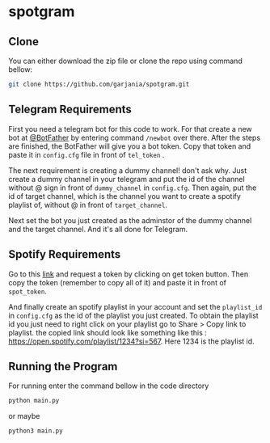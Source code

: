 # spotgram
## Clone 
You can either download the zip file or clone the repo using command bellow:
```bash
git clone https://github.com/garjania/spotgram.git
```
## Telegram Requirements
First you need a telegram bot for this code to work. For that create a new bot at [@BotFather](https://t.me/BotFather) by entering command `/newbot` over there. After the steps are finished, the BotFather will give you a bot token. Copy that token and paste it in `config.cfg` file in front of `tel_token` .

The next requirement is creating a dummy channel! don't ask why. Just create a dummy channel in your telegram and put the id of the channel without @ sign in front of `dummy_channel` in `config.cfg`. Then again, put the id of target channel, which is the channel you want to create a spotify playlist of, without @ in front of `target_channel`.

Next set the bot you just created as the adminstor of the dummy channel and the target channel. And it's all done for Telegram.

## Spotify Requirements
Go to this [link](https://developer.spotify.com/console/get-album/) and request a token by clicking on get token button. Then copy the token (remember to copy all of it) and paste it in front of `spot_token`.

And finally create an spotify playlist in your account and set the `playlist_id` in `config.cfg` as the id of the playlist you just created. To obtain the playlist id you just need to right click on your playlist go to Share > Copy link to playlist. the copied link should look like something like this : https://open.spotify.com/playlist/1234?si=567. Here 1234 is the playlist id.

## Running the Program

For running enter the command bellow in the code directory

```bash
python main.py
```
or maybe
```bash
python3 main.py
```